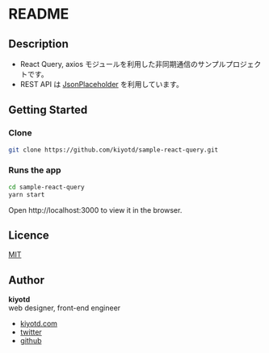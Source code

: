 # README

## Description

- React Query, axios モジュールを利用した非同期通信のサンプルプロジェクトです。
- REST API は [JsonPlaceholder](https://jsonplaceholder.typicode.com/) を利用しています。

## Getting Started

### Clone

```bash
git clone https://github.com/kiyotd/sample-react-query.git
```

### Runs the app

```bash
cd sample-react-query
yarn start
```

Open http://localhost:3000 to view it in the browser.

## Licence

[MIT](https://github.com/tcnksm/tool/blob/master/LICENCE)

## Author

**kiyotd**  
web designer, front-end engineer

- [kiyotd.com](https://kiyotd.com/)
- [twitter](https://twitter.com/_kiyotd)
- [github](https://github.com/kiyotd)
